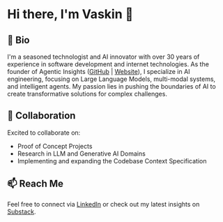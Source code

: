 # Hi there, I'm Vaskin 👋

## 📜 Bio
I'm a seasoned technologist and AI innovator with over 30 years of experience in software development and internet technologies. As the founder of Agentic Insights ([GitHub](https://github.com/Agentic-Insights) | [Website](https://agenticinsights.com)), I specialize in AI engineering, focusing on Large Language Models, multi-modal systems, and intelligent agents. My passion lies in pushing the boundaries of AI to create transformative solutions for complex challenges.

## 👯 Collaboration
Excited to collaborate on:
- Proof of Concept Projects
- Research in LLM and Generative AI Domains
- Implementing and expanding the Codebase Context Specification

## 📫 Reach Me
Feel free to connect via [LinkedIn](https://linkedin.com/in/vaskin) or check out my latest insights on [Substack](https://agenticinsights.substack.com).
